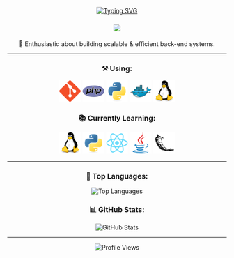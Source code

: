 <p align="center">
  <a href="https://git.io/typing-svg">
    <img src="https://readme-typing-svg.herokuapp.com?font=Fira+Code&size=22&pause=1000&vCenter=true&width=500&lines=Hello+World+🌍;I'm+Lythical+😃;Passionate+Back-End+Developer" alt="Typing SVG" />
  </a>
</p>

<h3 align="center">
  <img src="https://img.shields.io/badge/Back End Developer-323330?style=for-the-badge&logo=code&logoColor=white" />
</h3>

<p align="center">
  🚀 Enthusiastic about building scalable & efficient back-end systems.
</p>

---

<div align="center">
  
  <h3>⚒️ Using:</h3>
  <p>
    <img src="https://raw.githubusercontent.com/devicons/devicon/master/icons/git/git-original.svg" alt="Git" width="50" height="50"/>
    <img src="https://raw.githubusercontent.com/devicons/devicon/master/icons/php/php-original.svg" alt="PHP" width="50" height="50"/>
    <img src="https://raw.githubusercontent.com/devicons/devicon/master/icons/python/python-original.svg" alt="Python" width="50" height="50"/>
    <img src="https://raw.githubusercontent.com/devicons/devicon/master/icons/docker/docker-original.svg" alt="Docker" width="50" height="50"/>
    <img src="https://raw.githubusercontent.com/devicons/devicon/master/icons/linux/linux-original.svg" alt="Linux" width="50" height="50"/>
  </p>

  <h3>📚 Currently Learning:</h3>
  <p>
    <img src="https://raw.githubusercontent.com/devicons/devicon/master/icons/linux/linux-original.svg" alt="Linux" width="50" height="50"/>
    <img src="https://raw.githubusercontent.com/devicons/devicon/master/icons/python/python-original.svg" alt="Python" width="50" height="50"/>
    <img src="https://raw.githubusercontent.com/devicons/devicon/master/icons/react/react-original.svg" alt="React" width="50" height="50"/>
    <img src="https://raw.githubusercontent.com/devicons/devicon/master/icons/java/java-original.svg" alt="Java" width="50" height="50"/>
    <img src="https://raw.githubusercontent.com/devicons/devicon/master/icons/flask/flask-original.svg" alt="Flask" width="50" height="50"/>
  </p>

</div>

---

<div align="center";">
  <div>
    <h3>🚀 Top Languages:</h3>
    <img src="https://github-readme-stats.vercel.app/api/top-langs/?username=Lythical1&layout=compact&theme=radical" alt="Top Languages" width="400"/>
  </div>
  <div>
    <h3>📊 GitHub Stats:</h3>
    <img src="https://github-readme-stats.vercel.app/api?username=Lythical1&show_icons=true&theme=radical" alt="GitHub Stats" width="400"/>
  </div>
</div>

---

<p align="center">
  <img src="https://komarev.com/ghpvc/?username=lythical1&label=Profile%20views&color=0e75b6&style=flat" alt="Profile Views" />
</p>

